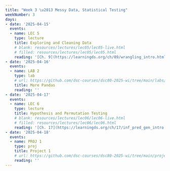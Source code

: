 ```yaml
---
title: "Week 3 \u2013 Messy Data, Statistical Testing"
weekNumber: 3
days:
- date: '2025-04-15'
  events:
  - name: LEC 5
    type: lecture
    title: Exploring and Cleaning Data
    # blank: resources/lectures/lec05/lec05-live.html
    # filled: resources/lectures/lec05/lec05.html
    reading: '[Ch. 9](https://learningds.org/ch/09/wrangling_intro.html) and [10](https://learningds.org/ch/10/eda_intro.html)'
- date: '2025-04-16'
  events:
  - name: LAB 2
    type: lab
    # url: https://github.com/dsc-courses/dsc80-2025-wi/tree/main/labs/lab02
    title: More Pandas
    reading: ''
- date: '2025-04-17'
  events:
  - name: LEC 6
    type: lecture
    title: Hypothesis and Permutation Testing
    # blank: resources/lectures/lec06/lec06-live.html
    # filled: resources/lectures/lec06/lec06.html
    reading: '[Ch. 17](https://learningds.org/ch/17/inf_pred_gen_intro.html)'
- date: '2025-04-18'
  events:
  - name: PROJ 1
    type: proj
    title: Project 1
    # url: https://github.com/dsc-courses/dsc80-2025-wi/tree/main/projects/project01
    reading: ''
---
```

